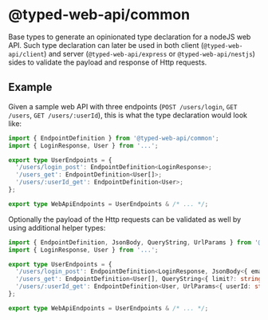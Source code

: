 # @typed-web-api/common

Base types to generate an opinionated type declaration for a nodeJS web API. Such type declaration can later be used in both client (`@typed-web-api/client`) and server (`@typed-web-api/express` or `@typed-web-api/nestjs`) sides to validate the payload and response of Http requests.

## Example

Given a sample web API with three endpoints (`POST /users/login`, `GET /users`, `GET /users/:userId`), this is what the type declaration would look like:

```typescript
import { EndpointDefinition } from '@typed-web-api/common';
import { LoginResponse, User } from '...';

export type UserEndpoints = {
  '/users/login_post': EndpointDefinition<LoginResponse>;
  '/users_get': EndpointDefinition<User[]>;
  '/users/:userId_get': EndpointDefinition<User>;
};

export type WebApiEndpoints = UserEndpoints & /* ... */;
```

Optionally the payload of the Http requests can be validated as well by using additional helper types:

```typescript
import { EndpointDefinition, JsonBody, QueryString, UrlParams } from '@typed-web-api/common';
import { LoginResponse, User } from '...';

export type UserEndpoints = {
  '/users/login_post': EndpointDefinition<LoginResponse, JsonBody<{ email: string; password: string }>>;
  '/users_get': EndpointDefinition<User[], QueryString<{ limit?: string; skip?: string }>>;
  '/users/:userId_get': EndpointDefinition<User, UrlParams<{ userId: string }>>;
};

export type WebApiEndpoints = UserEndpoints & /* ... */;
```
